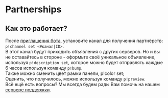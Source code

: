 # Partnerships
## Как это работает?
После [приглашения бота](https://discord.com/api/oauth2/authorize?client_id=843615157925445632&permissions=8&scope=bot), установите канал для получения партнёрств: `p!channel set <#канал|ID>`.<br>
В этот канал будут приходить объявления с других серверов. Но и вы не оставайтесь в стороне - оформьте своё уникальное объявление, используя `p!description set`, которое можно будет отправлять каждые 6 часов используя команду `p!bump`.<br>
Также можно сменить цвет рамки панели, p!color set;<br>
Оценить, что получилось, можно используя команду `p!preview`.<br>
Всё ещё есть вопросы? Мы всегда будем рады Вам помочь на нашем [сервере поддержки](https://dsc.gg/sof).